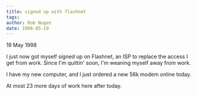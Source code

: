 ```yaml
---
title: signed up with flashnet
tags: 
author: Rob Nugen
date: 1998-05-19
---
```


<title>signed up with flashnet</title>

<p class=date>19 May 1998</p>

<p>I just now got myself signed up on Flashnet, an ISP to replace the access I get from work.  Since I'm quittin' soon, I'm weaning myself away from work.

<p>I have my new computer, and I just ordered a new 56k modem online today.

<p>At most 23 more days of work here after today.</p>
